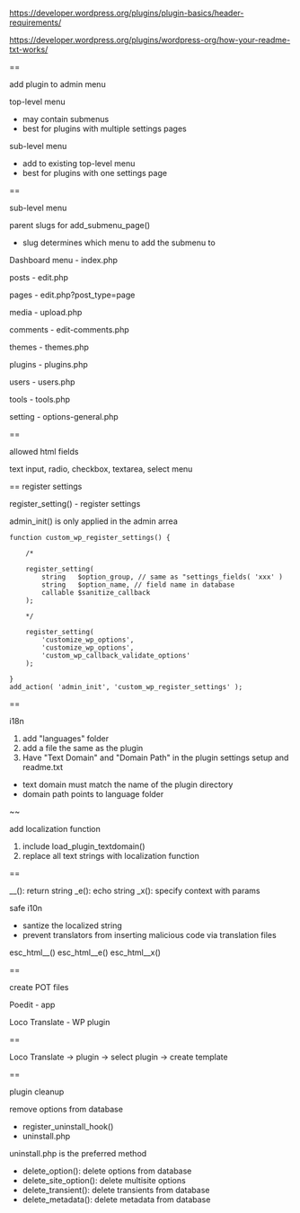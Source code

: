 https://developer.wordpress.org/plugins/plugin-basics/header-requirements/

https://developer.wordpress.org/plugins/wordpress-org/how-your-readme-txt-works/

==

add plugin to admin menu

top-level menu
- may contain submenus
- best for plugins with multiple settings pages


sub-level menu
- add to existing top-level menu
- best for plugins with one settings page

==

sub-level menu

parent slugs for add_submenu_page()

- slug determines which menu to add the submenu to

Dashboard menu - index.php

posts - edit.php

pages - edit.php?post_type=page

media - upload.php

comments - edit-comments.php

themes - themes.php

plugins - plugins.php

users - users.php

tools - tools.php

setting - options-general.php

==

allowed html fields

text input, radio, checkbox, textarea, select menu

==
register settings

register_setting() - register settings

admin_init() is only applied in the admin arrea

```
function custom_wp_register_settings() {

	/*

	register_setting(
		string   $option_group, // same as "settings_fields( 'xxx' )
		string   $option_name, // field name in database
		callable $sanitize_callback
	);

	*/

	register_setting(
		'customize_wp_options',
		'customize_wp_options',
		'custom_wp_callback_validate_options'
	);

}
add_action( 'admin_init', 'custom_wp_register_settings' );
```
==


i18n

1) add "languages" folder
2) add a file the same as the plugin
3) Have "Text Domain" and "Domain Path" in the plugin settings setup and readme.txt
- text domain must match the name of the plugin directory
- domain path points to language folder


~~

add localization function

1) include load_plugin_textdomain()
2) replace all text strings with localization function

==

__(): return string
_e(): echo string
_x(): specify context with params

safe i10n
- santize the localized string
- prevent translators from inserting malicious code via translation files

esc_html__()
esc_html__e()
esc_html__x()

==

create POT files

Poedit - app

Loco Translate - WP plugin

==

Loco Translate -> plugin -> select plugin -> create template

==

plugin cleanup

remove options from database

- register_uninstall_hook()
- uninstall.php


uninstall.php is the preferred method
- delete_option(): delete options from database
- delete_site_option(): delete multisite options
- delete_transient(): delete transients from database
- delete_metadata(): delete metadata from database
